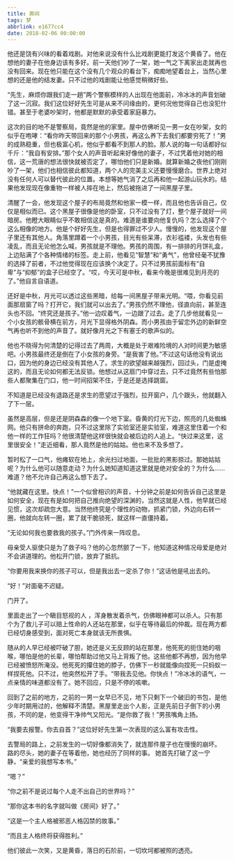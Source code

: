 ```yaml
---
title: 房间
tags: 梦
abbrlink: e1677cc4
date: 2018-02-06 00:00:00
---
```


他还是饶有兴味的看着戏剧。对他来说没有什么比戏剧更能打发这个黄昏了。他在想他的妻子在他身边该有多好。前一天他们吵了一架，她一气之下离家出走就再也没有回来。现在他只能在这个没有几个观众的看台下，痴痴地望着台上，当然心里想的还是他的结发妻。只不过他的戏剧能让他感觉稍微好些。

“先生，麻烦你跟我们走一趟”两个警察模样的人出现在他面前，冷冰冰的声音划破了这一沉寂。我们这位好好先生可是从来不问缘由的，更何况他觉得自己也没犯什错。甚至于老婆吵架时，他都是默默的承受着家庭暴力。

<!--more-->

这次的目的地不是警察局，竟然是他的家里。屋中仿佛听见一男一女在吵架，女的似乎在咆哮：“看你昨天带回来的那个小男孩，再这么养下去我们都要穷死了！”男的成熟稳重，但也极富心机，他似乎都看不到那人的脸。那人说的每一句话都好似千斤：“我自有安排。”那个女人的声音听起来好像他的妻子，不过凭着他对她的相信，这一荒唐的想法很快就被否定了，哪怕他们只是新婚。就算新婚之夜他们刚刚吵了一架，他们也相信彼此都知道，两个人的完美主义还要慢慢磨合。世界上绝对没有任何人可以替代彼此的位置。本想等她气消了之后再和他一起游山玩水的。结果他发现现在像重物一样被人摔在地上，然后被拖进了一间黑屋子里。

清醒了一会，他发现这个屋子的布局竟然和他家一模一样，而且他也告诉自己，仅仅是相似而已。这个黑屋子很像是他的卧室，只不过没有了灯，整个屋子就好一间暗房。他瞪大眼睛似乎不敢相信这是真的。难道是谁要向他复仇吗？怎么选择了个这么相像的地方。他是个好好先生，但是也得罪过不少人。慢慢的，他发现这个屋子里还有其他人。角落里蹲着一个小男孩，目光有些呆滞，衣衫褴褛，头发也有些凌乱，而且无论他怎么喊，男孩就是不理他。男孩的周围，有一排排的月饼礼盒，上边贴满了个各种情绪的标签。走上前，他看见“智慧”和“勇气”，他曾经毫不犹豫的选择了前者，不过他觉得现在应该换个决定了。只不过男孩前面标有“自卑”与“抑郁”的盒子已经空了。“哎，今天可是中秋，看来今晚是很难见到月亮的了。”他自言自语道。

还好是中秋，月光可以透过这些黑暗，给每一间黑屋子带来光明。“喂，你看见前面那扇窗了吗？打开它，我们就可以出去了。”男孩仍然不理他，径直向前，甚至连头也不回。“终究还是孩子。”他一边叹着气，一边跟了过去。走了几步他就看见一个小女孩的骸骨横在前方，月光下显得格外阴森。而小男孩由于留恋外边的新鲜空气再也听不到他的声音了。就好像月光之下有塞壬的歌声似的。

他也不晓得为何清楚的记得过去了两周，大概是处于艰难险境的人对时间更为敏感吧。小男孩最终还是倒在了小女孩的身旁。“是我害了他。”不过这句话他没有说出口，因为他的身边已经没有其他人了。求生的欲望越来越强烈，回过头，门是虚掩这的，而且无论如何都无法反锁。他想过从这扇门中穿过去，只不过竟然有些怕那些人都聚集在门口，他一时间招架不住，于是还是选择跳窗。

不知道是已经没有退路还是求生的愿望过于强烈，拉开窗户，几个跟头，他就翻入了下一层。

虽然是高层，但是还是阴森森的像一个地下室。昏黄的灯光下边，照亮的几处蜘蛛网。他只有拼命的奔跑，只不过这里除了实验室还是实验室，难道这里住着一个和他一样的工作狂吗？他很清楚他这样很快就会被后边的人追上。“快过来这里，这里很安全！”走近细看，那人竟然是他的姑姑。他也来不及多想了。

暂时松了一口气，他瘫软在地上，余光扫过地面，一批批的黑影掠过。那她姑姑呢？为什么他可以随意走动？为什么她知道知道这里就是绝对安全的？为什么……难道？他不允许自己再这么想下去了。

“他就藏在这里。快点！”一个似曾相识的声音，十分钟之前是如何告诉自己这里是如何安全，现在有是如何把自己推向绝望的深渊的，当然这就是人性，他早就已经见惯，这次却疏忽大意。当然他终究是个理性的动物，抓紧门锁，外边向右转一圈，他就向左转一圈，累了就干脆锁死，就这样一直僵持着。

“无论如何我也要救我的孩子。”门外传来一阵叹息。

母亲受人驱使只是为了救子吗？他的心忽然颤了一下，他知道这种情况母爱是绝对不会讲道理的。他松开门锁，放弃了抵抗。

“你要用我来换你的孩子可以，但是我出去一定杀了你！”这话他是吼出去的。

“好！”对面毫不迟疑。

门开了。

里面走出了一个瞋目怒视的人 ，浑身散发着杀气，仿佛眼神都可以杀人。只有那个为了救儿子可以赔上性命的人还站在那里，似乎在等待最后的仲裁。现在两方都已经切身感受到，面对死亡本身就该无所畏惧。

随从的人早已经被吓破了胆，她还是义无反顾的站在那里，他死死的扼住她的咽喉，哪怕是他的长辈，哪怕帮助过他又马上背叛了他。这些他都不再想，因为他早已经被愤怒所淹没。他死死的攥住她的脖子，仿佛下一秒就能像向捏死一只蚂蚁一样捏死他。只不过，他突然松开了手。“带我去见他。你快点！”冷冰冰的语气，一点亲情的味道都没有了。她不回应，只是不停的咳嗽。

回到了之前的地方，之前的一男一女早已不见，地下只剩下一个破旧的书包，是他少年时期用过的，他解释不清楚。黑屋里走出个人影，正是先前日子倒下的小男孩，不同的是，他变得干净帅气又阳光。“是你救了我！”男孩嘴角上扬。

“我要去报警。你去自首？”这位好好先生第一次表现的这么富有攻击性。

去警局的路上，之前发生的一切好像都消失了，就连那件屋子也在慢慢的崩坏。
路的尽头，她的妻子在等着他，她也经历了同样的事。
她首先打破了这一宁静，“亲爱的我想写本书。”

“嗯？”

“你之前不是说过每个人走不出自己的世界吗？”

“那你这本书的名字就叫做《房间》好了。”

“这是一个主人格被邪恶人格囚禁的故事。”

“而且主人格终将获得胜利。”

他们彼此一次笑，又是黄昏，落日的石阶前，一切坎坷都被照的透亮。